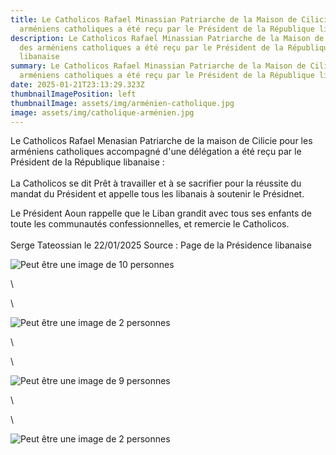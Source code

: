 ```yaml
---
title: Le Catholicos Rafael Minassian Patriarche de la Maison de Cilicie des
  arméniens catholiques a été reçu par le Président de la République libanaise
description: Le Catholicos Rafael Minassian Patriarche de la Maison de Cilicie
  des arméniens catholiques a été reçu par le Président de la République
  libanaise
summary: Le Catholicos Rafael Minassian Patriarche de la Maison de Cilicie des
  arméniens catholiques a été reçu par le Président de la République libanaise
date: 2025-01-21T23:13:29.323Z
thumbnailImagePosition: left
thumbnailImage: assets/img/arménien-catholique.jpg
image: assets/img/catholique-arménien.jpg
---
```

 Le Catholicos Rafael Menasian Patriarche de la maison de Cilicie pour les arméniens catholiques accompagné d'une délégation a été reçu par le Président de la République libanaise :\
\
La Catholicos se dit Prêt à travailler et à se sacrifier pour la réussite du mandat du Président et appelle tous les libanais à soutenir le Présidnet.

Le Président Aoun rappelle que le Liban grandit avec tous ses enfants de toute les communautés confessionnelles, et remercie le Catholicos.\
\
S﻿erge Tateossian le 22/01/2025  Source : Page de la Présidence libanaise

![Peut être une image de 10 personnes](https://scontent-cdg4-3.xx.fbcdn.net/v/t39.30808-6/473738189_1044794767677275_294774245080356448_n.jpg?_nc_cat=106&ccb=1-7&_nc_sid=833d8c&_nc_ohc=GWp9laDrAmoQ7kNvgG3vzbl&_nc_zt=23&_nc_ht=scontent-cdg4-3.xx&_nc_gid=A0u0QwKzeyNRgLI6bLM8mZz&oh=00_AYCBjcHGyht_DHcpdBK2YDhfFyt95eDwGPgZ0rujKMFQVA&oe=679609F8)

<!--EndFragment-->\

\

<!--StartFragment-->

![Peut être une image de 2 personnes](https://scontent-cdg4-2.xx.fbcdn.net/v/t39.30808-6/473741389_1044794794343939_176069883080118353_n.jpg?_nc_cat=109&ccb=1-7&_nc_sid=833d8c&_nc_ohc=zaoFQH5oEUQQ7kNvgE2ls5-&_nc_zt=23&_nc_ht=scontent-cdg4-2.xx&_nc_gid=Ad3X3QMDJTU-5USIkeOlwru&oh=00_AYBGNoPJtzXQ7ex9HGQSlmopLF-TKgHodVU_laP7sLRCzg&oe=6795E2BB)

<!--EndFragment-->\

\

<!--StartFragment-->

![Peut être une image de 9 personnes](https://scontent-cdg4-1.xx.fbcdn.net/v/t39.30808-6/474065514_1044794781010607_4295513016718136467_n.jpg?_nc_cat=105&ccb=1-7&_nc_sid=833d8c&_nc_ohc=mcyLbhmrHvYQ7kNvgGg9VJI&_nc_zt=23&_nc_ht=scontent-cdg4-1.xx&_nc_gid=A0T4Dl-yQGTqlgbawTmZ-ff&oh=00_AYDsoAzPJc17Dht4Q1UiCj28OQ2SKBeQ5BAidvpAQ8m8yg&oe=6795EBB8)

<!--EndFragment-->\

\

<!--StartFragment-->

![Peut être une image de 2 personnes](https://scontent-cdg4-1.xx.fbcdn.net/v/t39.30808-6/473353316_1044794737677278_1430142350762263413_n.jpg?_nc_cat=104&ccb=1-7&_nc_sid=833d8c&_nc_ohc=OdpLwWviAQAQ7kNvgFGYCEq&_nc_zt=23&_nc_ht=scontent-cdg4-1.xx&_nc_gid=AX6I0zLtr7cObHP11Jogmek&oh=00_AYCw_DNxTbiJLgeWeb0llroZnH3wccvK4CKc_k0MmCQNNQ&oe=6795FF2A)

<!--EndFragment-->